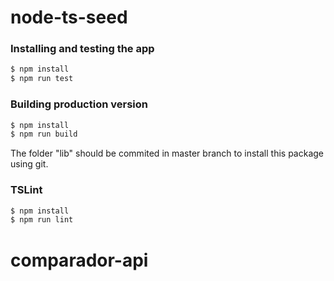# node-ts-seed

### Installing and testing the app

```sh
$ npm install
$ npm run test
```

### Building production version
 
```sh
$ npm install
$ npm run build
```

The folder "lib" should be commited in master branch to install this package using git.

### TSLint

```sh
$ npm install
$ npm run lint
```
# comparador-api
